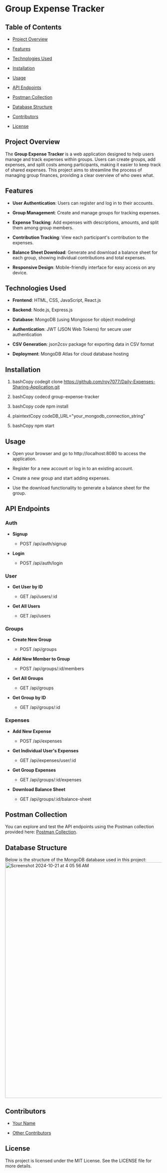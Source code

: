 Group Expense Tracker
=====================

Table of Contents
-----------------

*   [Project Overview](#project-overview)
    
*   [Features](#features)
    
*   [Technologies Used](#technologies-used)
    
*   [Installation](#installation)
    
*   [Usage](#usage)
    
*   [API Endpoints](#api-endpoints)
    
*   [Postman Collection](#postman-collection)
    
*   [Database Structure](#database-structure)
    
*   [Contributors](#contributors)
    
*   [License](#license)
    

Project Overview
----------------

The **Group Expense Tracker** is a web application designed to help users manage and track expenses within groups. Users can create groups, add expenses, and split costs among participants, making it easier to keep track of shared expenses. This project aims to streamline the process of managing group finances, providing a clear overview of who owes what.

Features
--------

*   **User Authentication**: Users can register and log in to their accounts.
    
*   **Group Management**: Create and manage groups for tracking expenses.
    
*   **Expense Tracking**: Add expenses with descriptions, amounts, and split them among group members.
    
*   **Contribution Tracking**: View each participant's contribution to the expenses.
    
*   **Balance Sheet Download**: Generate and download a balance sheet for each group, showing individual contributions and total expenses.
    
*   **Responsive Design**: Mobile-friendly interface for easy access on any device.
    

Technologies Used
-----------------

*   **Frontend**: HTML, CSS, JavaScript, React.js
    
*   **Backend**: Node.js, Express.js
    
*   **Database**: MongoDB (using Mongoose for object modeling)
    
*   **Authentication**: JWT (JSON Web Tokens) for secure user authentication
    
*   **CSV Generation**: json2csv package for exporting data in CSV format
    
*   **Deployment**: MongoDB Atlas for cloud database hosting
    

Installation
------------

1.  bashCopy codegit clone https://github.com/roy7077/Daily-Expenses-Sharing-Application.git
    
2.  bashCopy codecd group-expense-tracker
    
3.  bashCopy code npm install
    
4.  plaintextCopy codeDB\_URL="your\_mongodb\_connection\_string"
    
5.  bashCopy npm start
    

Usage
-----

*   Open your browser and go to http://localhost:8080 to access the application.
    
*   Register for a new account or log in to an existing account.
    
*   Create a new group and start adding expenses.
    
*   Use the download functionality to generate a balance sheet for the group.
    

API Endpoints
-------------

### Auth

*   **Signup**
    
    *   POST /api/auth/signup
        
*   **Login**
    
    *   POST /api/auth/login
        

### User

*   **Get User by ID**
    
    *   GET /api/users/:id
        
*   **Get All Users**
    
    *   GET /api/users
        

### Groups

*   **Create New Group**
    
    *   POST /api/groups
        
*   **Add New Member to Group**
    
    *   POST /api/groups/:id/members
        
*   **Get All Groups**
    
    *   GET /api/groups
        
*   **Get Group by ID**
    
    *   GET /api/groups/:id
        

### Expenses

*   **Add New Expense**
    
    *   POST /api/expenses
        
*   **Get Individual User's Expenses**
    
    *   GET /api/expenses/user/:id
        
*   **Get Group Expenses**
    
    *   GET /api/groups/:id/expenses
        
*   **Download Balance Sheet**
    
    *   GET /api/groups/:id/balance-sheet
        

Postman Collection
------------------

You can explore and test the API endpoints using the Postman collection provided here: [Postman Collection](https://www.postman.com/roy707/workspace/shop-cart/collection/32632569-9340bb09-5e02-46e5-b9ff-8028ffe53760?action=share&creator=32632569).

Database Structure
------------------

Below is the structure of the MongoDB database used in this project:
<img width="755" alt="Screenshot 2024-10-21 at 4 05 56 AM" src="https://github.com/user-attachments/assets/ab1bdd04-a6e4-4413-a907-c2af44c614e0">


Contributors
------------

*   [Your Name](https://github.com/roy7077)
    
*   [Other Contributors](https://github.com/other_contributors)
    

License
-------

This project is licensed under the MIT License. See the LICENSE file for more details.
